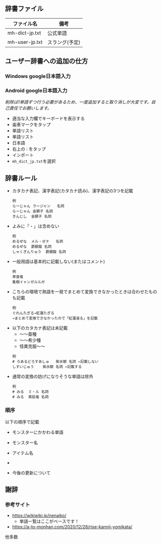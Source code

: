 ## 辞書ファイル
|ファイル名    |備考    |
|--------------|--------|
|mh-dict-jp.txt|公式単語|
|mh-user-jp.txt|スラング(予定)|

## ユーザー辞書への追加の仕方
### Windows google日本語入力

### Android google日本語入力
*削除は1単語ずつ行う必要があるため、一度追加すると取り消しが大変です。自己責任でお願いします。*
- 適当な入力欄でキーボードを表示する
- 歯車マークをタップ
- 単語リスト
- 単語リスト
- 日本語
- 右上の`︙`をタップ
- インポート
- `mh_dict_jp.txt`を選択

## 辞書ルール
- カタカナ表記、漢字表記(カタカナ読み)、漢字表記の3つを記載
  ```
  例
  らーじゃん	ラージャン	名詞
  らーじゃん	金獅子	名詞
  きんじし	金獅子	名詞
  ```
- よみに「・」は含めない
  ```
  例
  めるぜな	メル・ゼナ	名詞
  めるぜな	爵銀龍	名詞
  しゃくぎんりゅう	爵銀龍	名詞
  ```
- 一般用語は基本的に記載しない(またはコメント)
  ```
  例
  草食竜
  隻眼イャンガルルガ
  ```
- こちらの環境で熟語を一発でまとめて変換できなかったときは合わせたものも記載
  ```
  例
  ぐれんたぎる→紅蓮たぎる
  →まとめて変換できなかったので「紅蓮滾る」を記載
  ```
- 以下のカタカナ表記は未記載
  - ～～亜種
  - ～～希少種
  - 怪異克服～～
  ```
  例
  # ろあるどろすあしゅ	紫水獣	名詞 ←記載しない
  しすいじゅう	紫水獣	名詞 ←記載する
  ```
- 通常の変換の妨げになりそうな単語は除外
  ```
  例
  # みる	ミ・ル	名詞
  # みる	黒狐竜	名詞
  ```

### 順序

以下の順序で記載
- モンスターにかかわる単語
- モンスター名
- アイテム名
- 


- 今後の更新について

## 謝辞
### 参考サイト
  - https://wikiwiki.jp/nenaiko/
    - 単語一覧はここがベースです！
  - https://a-to-monhan.com/2020/12/28/rise-kannji-yomikata/

  他多数

